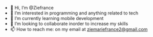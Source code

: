 - 👋 Hi, I’m @Ziefrance
- 👀 I’m interested in programming and anything related to tech
- 🌱 I’m currently learning mobile development 
- 💞️ I’m looking to collaborate inorder to increase my skills 
- 📫 How to reach me: on my email at ziemariefrance2@gmail.com


<!---
Ziefrance/Ziefrance is a ✨ special ✨ repository because its `README.md` (this file) appears on your GitHub profile.
You can click the Preview link to take a look at your changes.
--->
